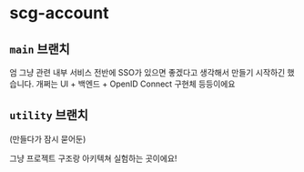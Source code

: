 # scg-account

## `main` 브랜치

엄 그냥 관련 내부 서비스 전반에 SSO가 있으면 좋겠다고 생각해서 만들기 시작하긴 했습니다.
개쩌는 UI + 백엔드 + OpenID Connect 구현체 등등이에요



## `utility` 브랜치

(만들다가 잠시 묻어둔)

그냥 프로젝트 구조랑 아키텍쳐 실험하는 곳이에요!
